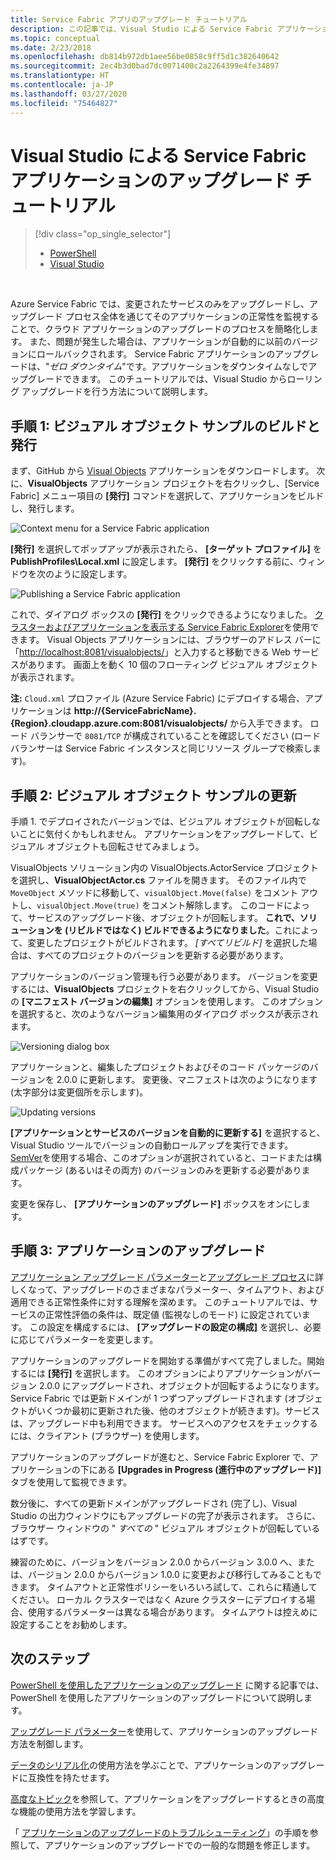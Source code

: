 ```yaml
---
title: Service Fabric アプリのアップグレード チュートリアル
description: この記事では、Visual Studio による Service Fabric アプリケーションのデプロイ、コードの変更、アップグレードのロールアウトを段階的に説明します。
ms.topic: conceptual
ms.date: 2/23/2018
ms.openlocfilehash: db814b972db1aee56be0858c9ff5d1c382640642
ms.sourcegitcommit: 2ec4b3d0bad7dc0071400c2a2264399e4fe34897
ms.translationtype: HT
ms.contentlocale: ja-JP
ms.lasthandoff: 03/27/2020
ms.locfileid: "75464827"
---
```

# <a name="service-fabric-application-upgrade-tutorial-using-visual-studio"></a>Visual Studio による Service Fabric アプリケーションのアップグレード チュートリアル
> [!div class="op_single_selector"]
> * [PowerShell](service-fabric-application-upgrade-tutorial-powershell.md)
> * [Visual Studio](service-fabric-application-upgrade-tutorial.md)
> 
> 

<br/>

Azure Service Fabric では、変更されたサービスのみをアップグレードし、アップグレード プロセス全体を通じてそのアプリケーションの正常性を監視することで、クラウド アプリケーションのアップグレードのプロセスを簡略化します。 また、問題が発生した場合は、アプリケーションが自動的に以前のバージョンにロールバックされます。 Service Fabric アプリケーションのアップグレードは、"*ゼロ ダウンタイム*"です。アプリケーションをダウンタイムなしでアップグレードできます。 このチュートリアルでは、Visual Studio からローリング アップグレードを行う方法について説明します。

## <a name="step-1-build-and-publish-the-visual-objects-sample"></a>手順 1: ビジュアル オブジェクト サンプルのビルドと発行
まず、GitHub から [Visual Objects](https://github.com/Azure-Samples/service-fabric-dotnet-getting-started/tree/classic/Actors/VisualObjects) アプリケーションをダウンロードします。 次に、**VisualObjects** アプリケーション プロジェクトを右クリックし、[Service Fabric] メニュー項目の **[発行]** コマンドを選択して、アプリケーションをビルドし、発行します。

![Context menu for a Service Fabric application][image1]

**[発行]** を選択してポップアップが表示されたら、 **[ターゲット プロファイル]** を **PublishProfiles\Local.xml** に設定します。 **[発行]** をクリックする前に、ウィンドウを次のように設定します。

![Publishing a Service Fabric application][image2]

これで、ダイアログ ボックスの **[発行]** をクリックできるようになりました。 [クラスターおよびアプリケーションを表示する Service Fabric Explorer](service-fabric-visualizing-your-cluster.md)を使用できます。 Visual Objects アプリケーションには、ブラウザーのアドレス バーに「[http://localhost:8081/visualobjects/](http://localhost:8081/visualobjects/)」と入力すると移動できる Web サービスがあります。  画面上を動く 10 個のフローティング ビジュアル オブジェクトが表示されます。

**注:** `Cloud.xml` プロファイル (Azure Service Fabric) にデプロイする場合、アプリケーションは **http://{ServiceFabricName}.{Region}.cloudapp.azure.com:8081/visualobjects/** から入手できます。 ロード バランサーで `8081/TCP` が構成されていることを確認してください (ロード バランサーは Service Fabric インスタンスと同じリソース グループで検索します)。

## <a name="step-2-update-the-visual-objects-sample"></a>手順 2: ビジュアル オブジェクト サンプルの更新
手順 1. でデプロイされたバージョンでは、ビジュアル オブジェクトが回転しないことに気付くかもしれません。 アプリケーションをアップグレードして、ビジュアル オブジェクトも回転させてみましょう。

VisualObjects ソリューション内の VisualObjects.ActorService プロジェクトを選択し、**VisualObjectActor.cs** ファイルを開きます。 そのファイル内で `MoveObject` メソッドに移動して、`visualObject.Move(false)` をコメント アウトし、`visualObject.Move(true)` をコメント解除します。 このコードによって、サービスのアップグレード後、オブジェクトが回転します。  **これで、ソリューションを (リビルドではなく) ビルドできるようになりました**。これによって、変更したプロジェクトがビルドされます。 *[すべてリビルド]* を選択した場合は、すべてのプロジェクトのバージョンを更新する必要があります。

アプリケーションのバージョン管理も行う必要があります。 バージョンを変更するには、**VisualObjects** プロジェクトを右クリックしてから、Visual Studio の **[マニフェスト バージョンの編集]** オプションを使用します。 このオプションを選択すると、次のようなバージョン編集用のダイアログ ボックスが表示されます。

![Versioning dialog box][image3]

アプリケーションと、編集したプロジェクトおよびそのコード パッケージのバージョンを 2.0.0 に更新します。 変更後、マニフェストは次のようになります (太字部分は変更個所を示します)。

![Updating versions][image4]

**[アプリケーションとサービスのバージョンを自動的に更新する]** を選択すると、Visual Studio ツールでバージョンの自動ロールアップを実行できます。 [SemVer](http://www.semver.org)を使用する場合、このオプションが選択されていると、コードまたは構成パッケージ (あるいはその両方) のバージョンのみを更新する必要があります。

変更を保存し、 **[アプリケーションのアップグレード]** ボックスをオンにします。

## <a name="step-3--upgrade-your-application"></a>手順 3: アプリケーションのアップグレード
[アプリケーション アップグレード パラメーター](service-fabric-application-upgrade-parameters.md)と[アップグレード プロセス](service-fabric-application-upgrade.md)に詳しくなって、アップグレードのさまざまなパラメーター、タイムアウト、および適用できる正常性条件に対する理解を深めます。 このチュートリアルでは、サービスの正常性評価の条件は、既定値 (監視なしのモード) に設定されています。 この設定を構成するには、 **[アップグレードの設定の構成]** を選択し、必要に応じてパラメーターを変更します。

アプリケーションのアップグレードを開始する準備がすべて完了しました。開始するには **[発行]** を選択します。 このオプションによりアプリケーションがバージョン 2.0.0 にアップグレードされ、オブジェクトが回転するようになります。 Service Fabric では更新ドメインが 1 つずつアップグレードされます (オブジェクトがいくつか最初に更新された後、他のオブジェクトが続きます)。サービスは、アップグレード中も利用できます。 サービスへのアクセスをチェックするには、クライアント (ブラウザー) を使用します。  

アプリケーションのアップグレードが進むと、Service Fabric Explorer で、アプリケーションの下にある **[Upgrades in Progress (進行中のアップグレード)]** タブを使用して監視できます。

数分後に、すべての更新ドメインがアップグレードされ (完了し)、Visual Studio の出力ウィンドウにもアップグレードの完了が表示されます。 さらに、ブラウザー ウィンドウの " *すべての* " ビジュアル オブジェクトが回転しているはずです。

練習のために、バージョンをバージョン 2.0.0 からバージョン 3.0.0 へ、または、バージョン 2.0.0 からバージョン 1.0.0 に変更および移行してみることもできます。 タイムアウトと正常性ポリシーをいろいろ試して、これらに精通してください。 ローカル クラスターではなく Azure クラスターにデプロイする場合、使用するパラメーターは異なる場合があります。 タイムアウトは控えめに設定することをお勧めします。

## <a name="next-steps"></a>次のステップ
[PowerShell を使用したアプリケーションのアップグレード](service-fabric-application-upgrade-tutorial-powershell.md) に関する記事では、PowerShell を使用したアプリケーションのアップグレードについて説明します。

[アップグレード パラメーター](service-fabric-application-upgrade-parameters.md)を使用して、アプリケーションのアップグレード方法を制御します。

[データのシリアル化](service-fabric-application-upgrade-data-serialization.md)の使用方法を学ぶことで、アプリケーションのアップグレードに互換性を持たせます。

[高度なトピック](service-fabric-application-upgrade-advanced.md)を参照して、アプリケーションをアップグレードするときの高度な機能の使用方法を学習します。

「 [アプリケーションのアップグレードのトラブルシューティング](service-fabric-application-upgrade-troubleshooting.md)」の手順を参照して、アプリケーションのアップグレードでの一般的な問題を修正します。

[image1]: media/service-fabric-application-upgrade-tutorial/upgrade7.png
[image2]: media/service-fabric-application-upgrade-tutorial/upgrade1.png
[image3]: media/service-fabric-application-upgrade-tutorial/upgrade5.png
[image4]: media/service-fabric-application-upgrade-tutorial/upgrade6.png
